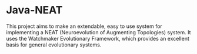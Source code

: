 # Java-NEAT
This project aims to make an extendable, easy to use system for implementing a NEAT (Neuroevolution of Augmenting Topologies) system. It uses the Watchmaker Evolutionary Framework, which provides an excellent basis for general evolutionary systems.
